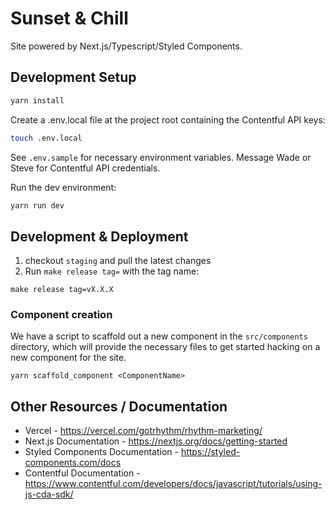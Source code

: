 # Sunset & Chill

Site powered by Next.js/Typescript/Styled Components.

## Development Setup
```bash
yarn install
```

Create a .env.local file at the project root containing the Contentful API keys:

```bash
touch .env.local
```

See `.env.sample` for necessary environment variables. Message Wade or Steve for Contentful API credentials.

Run the dev environment:
```bash
yarn run dev
```
## Development & Deployment
1. checkout `staging` and pull the latest changes
2. Run `make release tag=` with the tag name:
```
make release tag=vX.X.X
```

### Component creation
We have a script to scaffold out a new component in the `src/components` directory, which will provide the necessary files to get started hacking on a new component for the site.

```
yarn scaffold_component <ComponentName>
```

## Other Resources / Documentation
- Vercel - https://vercel.com/gotrhythm/rhythm-marketing/
- Next.js Documentation - https://nextjs.org/docs/getting-started
- Styled Components Documentation - https://styled-components.com/docs
- Contentful Documentation - https://www.contentful.com/developers/docs/javascript/tutorials/using-js-cda-sdk/